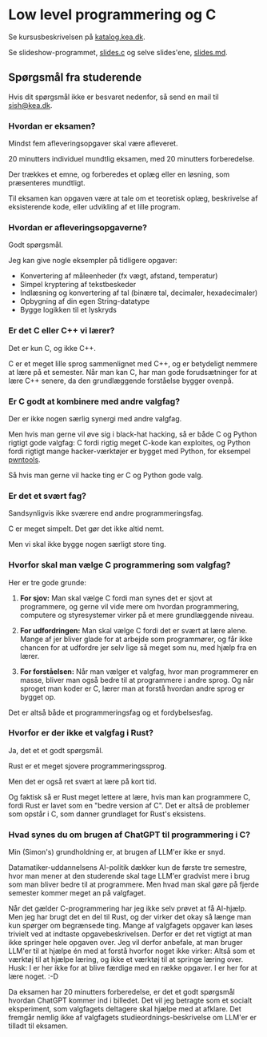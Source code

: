 # Low level programmering og C

Se kursusbeskrivelsen på [katalog.kea.dk][katalog].

Se slideshow-programmet, [slides.c](./slides.c) og selve slides'ene, [slides.md](./slides.md).

[katalog]: https://katalog.kea.dk/course/3050456/2024-2025

## Spørgsmål fra studerende

Hvis dit spørgsmål ikke er besvaret nedenfor, så send en mail til sish@kea.dk.

### Hvordan er eksamen?

Mindst fem afleveringsopgaver skal være afleveret.

20 minutters individuel mundtlig eksamen, med 20 minutters forberedelse.

Der trækkes et emne, og forberedes et oplæg eller en løsning, som præsenteres mundtligt.

Til eksamen kan opgaven være at tale om et teoretisk oplæg, beskrivelse af eksisterende kode, eller udvikling af et lille program.

### Hvordan er afleveringsopgaverne?

Godt spørgsmål.

Jeg kan give nogle eksempler på tidligere opgaver:

- Konvertering af måleenheder (fx vægt, afstand, temperatur)
- Simpel kryptering af tekstbeskeder
- Indlæsning og konvertering af tal (binære tal, decimaler, hexadecimaler)
- Opbygning af din egen String-datatype
- Bygge logikken til et lyskryds

### Er det C eller C++ vi lærer?

Det er kun C, og ikke C++.

C er et meget lille sprog sammenlignet med C++, og er betydeligt nemmere at lære på et semester. Når man kan C, har man gode forudsætninger for at lære C++ senere, da den grundlæggende forståelse bygger ovenpå.

### Er C godt at kombinere med andre valgfag?

Der er ikke nogen særlig synergi med andre valgfag.

Men hvis man gerne vil øve sig i black-hat hacking, så er både C og Python rigtigt gode valgfag: C fordi rigtig meget C-kode kan exploites, og Python fordi rigtigt mange hacker-værktøjer er bygget med Python, for eksempel [pwntools][pwntools].

Så hvis man gerne vil hacke ting er C og Python gode valg.

[pwntools]: https://docs.pwntools.com/en/stable/about.html

### Er det et svært fag?

Sandsynligvis ikke sværere end andre programmeringsfag.

C er meget simpelt. Det gør det ikke altid nemt.

Men vi skal ikke bygge nogen særligt store ting.

### Hvorfor skal man vælge C programmering som valgfag?

Her er tre gode grunde:

1. **For sjov:** Man skal vælge C fordi man synes det er sjovt at programmere, og gerne vil vide mere om hvordan programmering, computere og styresystemer virker på et mere grundlæggende niveau.

2. **For udfordringen:** Man skal vælge C fordi det er svært at lære alene. Mange af jer bliver glade for at arbejde som programmører, og får ikke chancen for at udfordre jer selv lige så meget som nu, med hjælp fra en lærer.

3. **For forståelsen:** Når man vælger et valgfag, hvor man programmerer en masse, bliver man også bedre til at programmere i andre sprog. Og når sproget man koder er C, lærer man at forstå hvordan andre sprog er bygget op.

Det er altså både et programmeringsfag og et fordybelsesfag.

### Hvorfor er der ikke et valgfag i Rust?

Ja, det et et godt spørgsmål.

Rust er et meget sjovere programmeringssprog.

Men det er også ret svært at lære på kort tid.

Og faktisk så er Rust meget lettere at lære, hvis man kan programmere C, fordi Rust er lavet som en "bedre version af C". Det er altså de problemer som opstår i C, som danner grundlaget for Rust's eksistens.

### Hvad synes du om brugen af ChatGPT til programmering i C?

Min (Simon's) grundholdning er, at brugen af LLM'er ikke er snyd.

Datamatiker-uddannelsens AI-politik dækker kun de første tre semestre, hvor man mener at den studerende skal tage LLM'er gradvist mere i brug som man bliver bedre til at programmere. Men hvad man skal gøre på fjerde semester kommer meget an på valgfaget.

Når det gælder C-programmering har jeg ikke selv prøvet at få AI-hjælp. Men jeg har brugt det en del til Rust, og der virker det okay så længe man kun spørger om begrænsede ting. Mange af valgfagets opgaver kan løses trivielt ved at indtaste opgavebeskrivelsen. Derfor er det ret vigtigt at man ikke springer hele opgaven over. Jeg vil derfor anbefale, at man bruger LLM'er til at hjælpe én med at forstå hvorfor noget ikke virker: Altså som et værktøj til at hjælpe læring, og ikke et værktøj til at springe læring over. Husk: I er her ikke for at blive færdige med en række opgaver. I er her for at lære noget. :-D

Da eksamen har 20 minutters forberedelse, er det et godt spørgsmål hvordan ChatGPT kommer ind i billedet. Det vil jeg betragte som et socialt eksperiment, som valgfagets deltagere skal hjælpe med at afklare. Det fremgår nemlig ikke af valgfagets studieordnings-beskrivelse om LLM'er er tilladt til eksamen.

